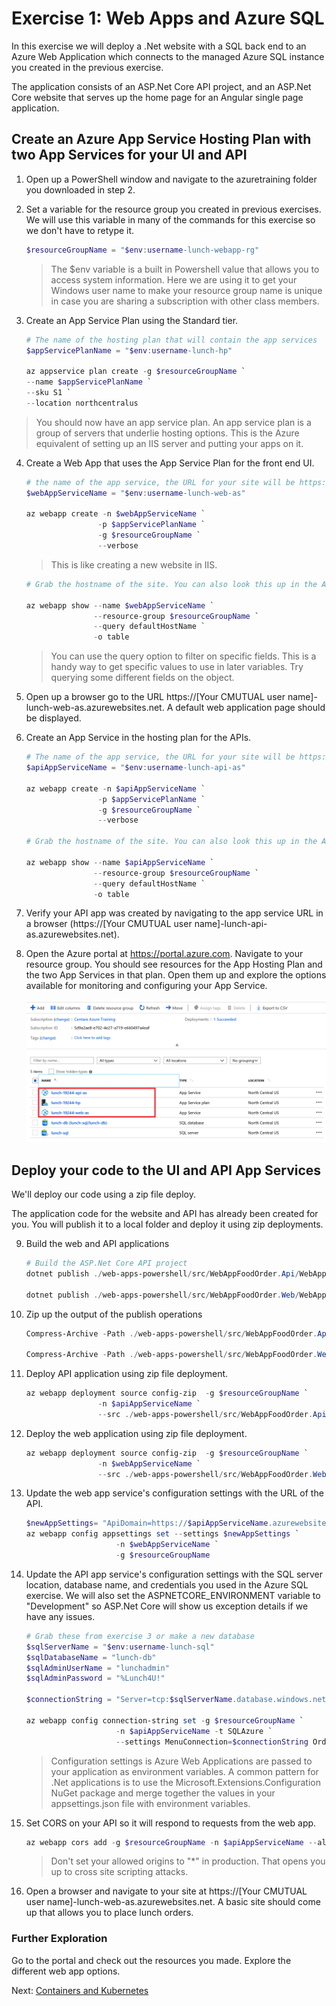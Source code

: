 # Exercise 1: Web Apps and Azure SQL

In this exercise we will deploy a .Net website with a SQL back end to an Azure Web Application which connects to the managed Azure SQL instance you created in the previous exercise.

The application consists of an ASP.Net Core API project, and an ASP.Net Core website that serves up the home page for an Angular single page application.

## Create an Azure App Service Hosting Plan with two App Services for your UI and API

1. Open up a PowerShell window and navigate to the azuretraining folder you downloaded in step 2.

2. Set a variable for the resource group you created in previous exercises. We will use this variable in many of the commands for this exercise so we don't have to retype it.

    ```powershell
    $resourceGroupName = "$env:username-lunch-webapp-rg"
    ```

    > The $env variable is a built in Powershell value that allows you to access system information. Here we are using it to get your Windows user name to make your resource group name is unique in case you are sharing a subscription with other class members.

3. Create an App Service Plan using the Standard tier.

    ```powershell
    # The name of the hosting plan that will contain the app services
    $appServicePlanName = "$env:username-lunch-hp"

    az appservice plan create -g $resourceGroupName `
    --name $appServicePlanName `
    --sku S1 `
    --location northcentralus 
    ```

> You should now have an app service plan. An app service plan is a group of servers that underlie hosting options. This is the Azure equivalent of setting up an IIS server and putting your apps on it.

4. Create a Web App that uses the App Service Plan for the front end UI.

    ```powershell
    # the name of the app service, the URL for your site will be https://[app servicename].azurewebsites.net
    $webAppServiceName = "$env:username-lunch-web-as"

    az webapp create -n $webAppServiceName `
                    -p $appServicePlanName `
                    -g $resourceGroupName `
                    --verbose
    ```

    > This is like creating a new website in IIS.

    ```powershell
    # Grab the hostname of the site. You can also look this up in the Azure portal.

    az webapp show --name $webAppServiceName `
                   --resource-group $resourceGroupName `
                   --query defaultHostName `
                   -o table
    ```

    > You can use the query option to filter on specific fields. This is a handy way to get specific values to use in later variables. Try querying some different fields on the object.

5. Open up a browser go to the URL https://[Your CMUTUAL user name]-lunch-web-as.azurewebsites.net.  A default web application page should be displayed.

6. Create an App Service in the hosting plan for the APIs.

    ```powershell
    # The name of the app service, the URL for your site will be https://[app servicename].azurewebsites.net
    $apiAppServiceName = "$env:username-lunch-api-as"

    az webapp create -n $apiAppServiceName `
                    -p $appServicePlanName `
                    -g $resourceGroupName `
                    --verbose
    
    # Grab the hostname of the site. You can also look this up in the Azure portal.

    az webapp show --name $apiAppServiceName `
                   --resource-group $resourceGroupName `
                   --query defaultHostName `
                   -o table
    ```

7. Verify your API app was created by navigating to the app service URL in a browser (https://[Your CMUTUAL user name]-lunch-api-as.azurewebsites.net).

8. Open the Azure portal at https://portal.azure.com.  Navigate to your resource group.  You should see resources for the App Hosting Plan and the two App Services in that plan.  Open them up and explore the options available for monitoring and configuring your App Service.

    ![Web App Resources](images/web-apps-resource-group.png)

## Deploy your code to the UI and API App Services

We'll deploy our code using a zip file deploy.

The application code for the website and API has already been created for you. You will publish it to a local folder and deploy it using zip deployments.

9. Build the web and API applications

    ```powershell
    # Build the ASP.Net Core API project
    dotnet publish ./web-apps-powershell/src/WebAppFoodOrder.Api/WebAppFoodOrder.Api.csproj -o ./publish/webapi

    dotnet publish ./web-apps-powershell/src/WebAppFoodOrder.Web/WebAppFoodOrder.Web.csproj -o ./publish/webapp
    ```

10. Zip up the output of the publish operations

    ```powershell
    Compress-Archive -Path ./web-apps-powershell/src/WebAppFoodOrder.Api/publish/webapi/* -DestinationPath ./web-apps-powershell/src/WebAppFoodOrder.Api/publish/webappapi.zip -Force

    Compress-Archive -Path ./web-apps-powershell/src/WebAppFoodOrder.Web/publish/webapp/* -DestinationPath ./web-apps-powershell/src/WebAppFoodOrder.Web/publish/webappweb.zip -Force
    ```

11. Deploy API application using zip file deployment.

    ```powershell
    az webapp deployment source config-zip  -g $resourceGroupName `
                    -n $apiAppServiceName `
                    --src ./web-apps-powershell/src/WebAppFoodOrder.Api/publish/webappapi.zip
    ```

12. Deploy the web application using zip file deployment.

    ```powershell
    az webapp deployment source config-zip  -g $resourceGroupName `
                    -n $webAppServiceName `
                    --src ./web-apps-powershell/src/WebAppFoodOrder.Web/publish/webappweb.zip
    ```

13. Update the web app service's configuration settings with the URL of the API.

    ```powershell
    $newAppSettings= "ApiDomain=https://$apiAppServiceName.azurewebsites.net"
    az webapp config appsettings set --settings $newAppSettings `
                        -n $webAppServiceName `
                        -g $resourceGroupName

    ```

14. Update the API app service's configuration settings with the SQL server location, database name, and credentials you used in the Azure SQL exercise. We will also set the ASPNETCORE_ENVIRONMENT variable to "Development" so ASP.Net Core will show us exception details if we have any issues.

    ```powershell
    # Grab these from exercise 3 or make a new database
    $sqlServerName = "$env:username-lunch-sql"
    $sqlDatabaseName = "lunch-db"
    $sqlAdminUserName = "lunchadmin"
    $sqlAdminPassword = "%Lunch4U!"

    $connectionString = "Server=tcp:$sqlServerName.database.windows.net,1433;Initial Catalog=$sqlDatabaseName;Persist Security Info=False;User ID=$sqlAdminUserName;Password=$sqlAdminPassword;MultipleActiveResultSets=False;Encrypt=True;TrustServerCertificate=False;Connection Timeout=30;"

    az webapp config connection-string set -g $resourceGroupName `
                        -n $apiAppServiceName -t SQLAzure `
                        --settings MenuConnection=$connectionString OrderConnection=$connectionString
    ```
    > Configuration settings is Azure Web Applications are passed to your application as environment variables.  A common pattern for .Net applications is to use the Microsoft.Extensions.Configuration NuGet package and merge together the values in your appsettings.json file with environment variables.

15. Set CORS on your API so it will respond to requests from the web app. 

    ```powershell
    az webapp cors add -g $resourceGroupName -n $apiAppServiceName --allowed-origins '*'
    ```

    > Don't set your allowed origins to "*" in production. That opens you up to cross site scripting attacks.

16. Open a browser and navigate to your site at https://[Your CMUTUAL user name]-lunch-web-as.azurewebsites.net.  A basic site should come up that allows you to place lunch orders.

### Further Exploration
Go to the portal and check out the resources you made. Explore the different web app options.

Next: [Containers and Kubernetes](05-containers-kubernetes.md)
